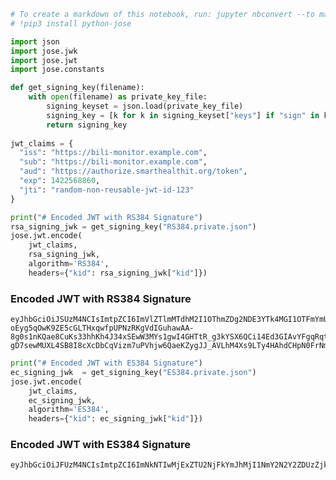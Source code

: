 ```python
# To create a markdown of this notebook, run: jupyter nbconvert --to markdown authorization-example-jwks-and-signatures.ipynb
# !pip3 install python-jose

import json
import jose.jwk
import jose.jwt
import jose.constants

def get_signing_key(filename):
    with open(filename) as private_key_file:
        signing_keyset = json.load(private_key_file)
        signing_key = [k for k in signing_keyset["keys"] if "sign" in k["key_ops"]][0]
        return signing_key
    
jwt_claims = {
  "iss": "https://bili-monitor.example.com",
  "sub": "https://bili-monitor.example.com",
  "aud": "https://authorize.smarthealthit.org/token",
  "exp": 1422568860,
  "jti": "random-non-reusable-jwt-id-123"
}
```


```python
print("# Encoded JWT with RS384 Signature")
rsa_signing_jwk = get_signing_key("RS384.private.json")
jose.jwt.encode(
    jwt_claims,
    rsa_signing_jwk,
    algorithm='RS384',
    headers={"kid": rsa_signing_jwk["kid"]})
```

### Encoded JWT with RS384 Signature

    eyJhbGciOiJSUzM4NCIsImtpZCI6ImVlZTlmMTdhM2I1OThmZDg2NDE3YTk4MGI1OTFmYmU2IiwidHlwIjoiSldUIn0.eyJpc3MiOiJodHRwczovL2JpbGktbW9uaXRvci5leGFtcGxlLmNvbSIsInN1YiI6Imh0dHBzOi8vYmlsaS1tb25pdG9yLmV4YW1wbGUuY29tIiwiYXVkIjoiaHR0cHM6Ly9hdXRob3JpemUuc21hcnRoZWFsdGhpdC5vcmcvdG9rZW4iLCJleHAiOjE0MjI1Njg4NjAsImp0aSI6InJhbmRvbS1ub24tcmV1c2FibGUtand0LWlkLTEyMyJ9.D5kAqNJwaftCqsRdVVQDq6dMBxuGFOF5svQJuXbcYp-oEyg5qOwK9ZE5cGLTHxqwfpUPNzRKgVdIGuhawAA-8g0s1nKQae8CuKs33hhKh4J34xSEwW3MYs1gwI4GHTtR_g3kYSX6QCi14Ed3GIAvYFgqRqt-gD7sewMUXL4SB8I8cXcDbCqVizm7uPVhjw6QaeKZygJJ_AVLhM4Xs9LTy4HAhdCHpN0FrNmCerUIYJvHDpcod7A0jDmxdoeW1KIBYlhdhQNwjtsTvT1ce4qacN_3KIv_fIzCKLIgDv9eWxkjAtxOmIm8aW5gX9xX7X0nbd0QglIyiic_bZVNNEh0kg




```python
print("# Encoded JWT with ES384 Signature")
ec_signing_jwk  = get_signing_key("ES384.private.json")
jose.jwt.encode(
    jwt_claims,
    ec_signing_jwk,
    algorithm='ES384',
    headers={"kid": ec_signing_jwk["kid"]})
```

### Encoded JWT with ES384 Signature

    eyJhbGciOiJFUzM4NCIsImtpZCI6ImNkNTIwMjExZTU2NjFkYmJhMjI1NmY2N2Y2ZDUzZjk3IiwidHlwIjoiSldUIn0.eyJpc3MiOiJodHRwczovL2JpbGktbW9uaXRvci5leGFtcGxlLmNvbSIsInN1YiI6Imh0dHBzOi8vYmlsaS1tb25pdG9yLmV4YW1wbGUuY29tIiwiYXVkIjoiaHR0cHM6Ly9hdXRob3JpemUuc21hcnRoZWFsdGhpdC5vcmcvdG9rZW4iLCJleHAiOjE0MjI1Njg4NjAsImp0aSI6InJhbmRvbS1ub24tcmV1c2FibGUtand0LWlkLTEyMyJ9.ddl5N8dt5PYI_7syKg_dm1wj1LR3dYVztFlTODs6pU1vKH1Zv3d9NctbnAsZ4aZ1K7HE83_fA_hIAL0JsU1GoB7roLmrpj8zfygG9Q1ZBAmKNoR60pyONPZsGTihoR29


